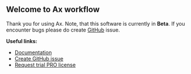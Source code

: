 ## Welcome to Ax workflow
Thank you for using Ax. Note, that this software is currently in **Beta**. If you encounter bugs please do create [GitHub](https://github.com/enf644/ax) issue.

**Useful links:**
- [Documentation](https://github.com/enf644/ax)
- [Create GitHub issue](https://github.com/enf644/ax/issues/new)
- [Request trial PRO license](mailto:enf644@gmail.com)
